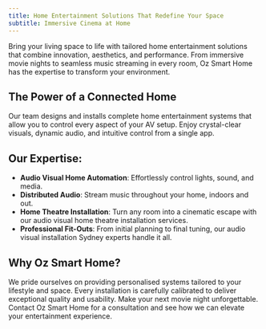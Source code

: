 ```yaml
---
title: Home Entertainment Solutions That Redefine Your Space
subtitle: Immersive Cinema at Home
---
```


Bring your living space to life with tailored home entertainment solutions that combine innovation, aesthetics, and performance. From immersive movie nights to seamless music streaming in every room, Oz Smart Home has the expertise to transform your environment.

## The Power of a Connected Home

Our team designs and installs complete home entertainment systems that allow you to control every aspect of your AV setup. Enjoy crystal-clear visuals, dynamic audio, and intuitive control from a single app.

## Our Expertise:

*   **Audio Visual Home Automation**: Effortlessly control lights, sound, and media.
*   **Distributed Audio**: Stream music throughout your home, indoors and out.
*   **Home Theatre Installation**: Turn any room into a cinematic escape with our audio visual home theatre installation services.
*   **Professional Fit-Outs**: From initial planning to final tuning, our audio visual installation Sydney experts handle it all.

## Why Oz Smart Home?

We pride ourselves on providing personalised systems tailored to your lifestyle and space. Every installation is carefully calibrated to deliver exceptional quality and usability.
Make your next movie night unforgettable. Contact Oz Smart Home for a consultation and see how we can elevate your entertainment experience.
